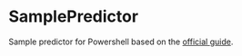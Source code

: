 # SamplePredictor

Sample predictor for Powershell based on the [official guide](https://learn.microsoft.com/en-gb/powershell/scripting/dev-cross-plat/create-cmdline-predictor?view=powershell-7.4).